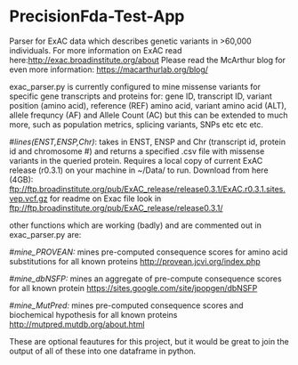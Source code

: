 # PrecisionFda-Test-App

Parser for ExAC data which describes genetic variants in >60,000 individuals. 
For more information on ExAC read here:http://exac.broadinstitute.org/about
Please read the McArthur blog for even more information: https://macarthurlab.org/blog/

exac_parser.py is currently configured to mine missense variants for specific gene transcripts and proteins for:
gene ID, transcript ID, variant position (amino acid), reference (REF) amino acid, variant amino acid (ALT), allele frequncy (AF) and Allele Count (AC) 
but this can be extended to much more, such as population metrics, splicing variants, SNPs etc etc etc. 

#<i>lines(ENST,ENSP,Chr)</i>: 
takes in ENST, ENSP and Chr (transcript id, protein id and chromosome #)  and returns a specified .csv file with missense variants in the queried protein. Requires a local copy of current ExAC release (r0.3.1) on your machine in ~/Data/ to run. 
Download from here (4GB): ftp://ftp.broadinstitute.org/pub/ExAC_release/release0.3.1/ExAC.r0.3.1.sites.vep.vcf.gz 
for readme on Exac file look in ftp://ftp.broadinstitute.org/pub/ExAC_release/release0.3.1/

other functions which are working (badly) and are commented out in exac_parser.py are: 

#<i>mine_PROVEAN:</i>
mines pre-computed consequence scores for amino acid substitutions for all known proteins
http://provean.jcvi.org/index.php

#<i>mine_dbNSFP:</i>
mines an aggregate of pre-compute consequence scores for all known protein
https://sites.google.com/site/jpopgen/dbNSFP

#<i>mine_MutPred:</i>
mines pre-computed consequence scores and biochemical hypothesis for all known proteins
http://mutpred.mutdb.org/about.html

These are optional feautures for this project, but it would be great to join the output of all of these into one dataframe in python.
